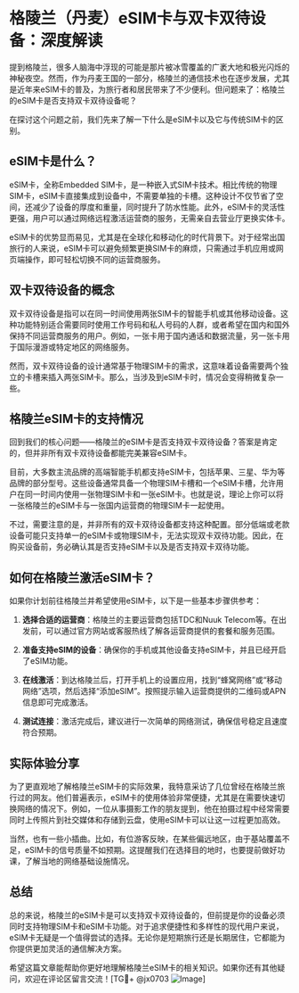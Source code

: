 # 格陵兰（丹麦）eSIM卡与双卡双待设备：深度解读

提到格陵兰，很多人脑海中浮现的可能是那片被冰雪覆盖的广袤大地和极光闪烁的神秘夜空。然而，作为丹麦王国的一部分，格陵兰的通信技术也在逐步发展，尤其是近年来eSIM卡的普及，为旅行者和居民带来了不少便利。但问题来了：格陵兰的eSIM卡是否支持双卡双待设备呢？

在探讨这个问题之前，我们先来了解一下什么是eSIM卡以及它与传统SIM卡的区别。

## eSIM卡是什么？

eSIM卡，全称Embedded SIM卡，是一种嵌入式SIM卡技术。相比传统的物理SIM卡，eSIM卡直接集成到设备中，不需要单独的卡槽。这种设计不仅节省了空间，还减少了设备的厚度和重量，同时提升了防水性能。此外，eSIM卡的灵活性更强，用户可以通过网络远程激活运营商的服务，无需亲自去营业厅更换实体卡。

eSIM卡的优势显而易见，尤其是在全球化和移动化的时代背景下。对于经常出国旅行的人来说，eSIM卡可以避免频繁更换SIM卡的麻烦，只需通过手机应用或网页端操作，即可轻松切换不同的运营商服务。

## 双卡双待设备的概念

双卡双待设备是指可以在同一时间使用两张SIM卡的智能手机或其他移动设备。这种功能特别适合需要同时使用工作号码和私人号码的人群，或者希望在国内和国外保持不同运营商服务的用户。例如，一张卡用于国内通话和数据流量，另一张卡用于国际漫游或特定地区的网络服务。

然而，双卡双待设备的设计通常基于物理SIM卡的需求，这意味着设备需要两个独立的卡槽来插入两张SIM卡。那么，当涉及到eSIM卡时，情况会变得稍微复杂一些。

## 格陵兰eSIM卡的支持情况

回到我们的核心问题——格陵兰的eSIM卡是否支持双卡双待设备？答案是肯定的，但并非所有双卡双待设备都能完美兼容eSIM卡。

目前，大多数主流品牌的高端智能手机都支持eSIM卡，包括苹果、三星、华为等品牌的部分型号。这些设备通常具备一个物理SIM卡槽和一个eSIM卡槽，允许用户在同一时间内使用一张物理SIM卡和一张eSIM卡。也就是说，理论上你可以将一张格陵兰的eSIM卡与一张国内运营商的物理SIM卡一起使用。

不过，需要注意的是，并非所有的双卡双待设备都支持这种配置。部分低端或老款设备可能只支持单一的eSIM卡或物理SIM卡，无法实现双卡双待功能。因此，在购买设备前，务必确认其是否支持eSIM卡以及是否支持双卡双待功能。

## 如何在格陵兰激活eSIM卡？

如果你计划前往格陵兰并希望使用eSIM卡，以下是一些基本步骤供参考：

1. **选择合适的运营商**：格陵兰的主要运营商包括TDC和Nuuk Telecom等。在出发前，可以通过官方网站或客服热线了解各运营商提供的套餐和服务范围。
   
2. **准备支持eSIM的设备**：确保你的手机或其他设备支持eSIM卡，并且已经开启了eSIM功能。

3. **在线激活**：到达格陵兰后，打开手机上的设置应用，找到“蜂窝网络”或“移动网络”选项，然后选择“添加eSIM”。按照提示输入运营商提供的二维码或APN信息即可完成激活。

4. **测试连接**：激活完成后，建议进行一次简单的网络测试，确保信号稳定且速度符合预期。

## 实际体验分享

为了更直观地了解格陵兰eSIM卡的实际效果，我特意采访了几位曾经在格陵兰旅行过的网友。他们普遍表示，eSIM卡的使用体验非常便捷，尤其是在需要快速切换网络的情况下。例如，一位从事摄影工作的朋友提到，他在拍摄过程中经常需要同时上传照片到社交媒体和存储到云盘，使用eSIM卡可以让这一过程更加高效。

当然，也有一些小插曲。比如，有位游客反映，在某些偏远地区，由于基站覆盖不足，eSIM卡的信号质量不如预期。这提醒我们在选择目的地时，也要提前做好功课，了解当地的网络基础设施情况。

## 总结

总的来说，格陵兰的eSIM卡是可以支持双卡双待设备的，但前提是你的设备必须同时支持物理SIM卡和eSIM卡功能。对于追求便捷性和多样性的现代用户来说，eSIM卡无疑是一个值得尝试的选择。无论你是短期旅行还是长期居住，它都能为你提供更加灵活的通信解决方案。

希望这篇文章能帮助你更好地理解格陵兰eSIM卡的相关知识。如果你还有其他疑问，欢迎在评论区留言交流！[TG💪+ @jx0703 ![Image](https://github.com/user-attachments/assets/dbca1d08-cadb-493c-b0ec-ad6f7a83f270)]